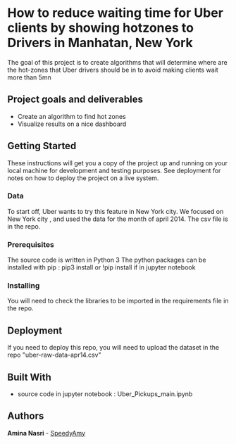 # How to reduce waiting time for Uber clients by showing hotzones to Drivers in Manhatan, New York
The goal of this project is to create algorithms that will determine where are the hot-zones that Uber drivers should be in to avoid making clients wait more than 5mn 

## Project goals and deliverables
* Create an algorithm to find hot zones 
* Visualize results on a nice dashboard 

## Getting Started

These instructions will get you a copy of the project up and running on your local machine for development and testing purposes. 
See deployment for notes on how to deploy the project on a live system.

### Data


To start off, Uber wants to try this feature in New York city. 
We focused on New York city , and used the data for the month of april 2014. 
The csv file is in the repo.

### Prerequisites

The source code is written in Python 3
The python packages can be installed with pip : pip3 install or !pip install if in jupyter notebook

### Installing

You will need to check the libraries to be imported in the requirements file in the repo.


## Deployment

If you need to deploy this repo, you will need to upload the dataset in the repo "uber-raw-data-apr14.csv"

## Built With

* source code in jupyter notebook : Uber_Pickups_main.ipynb

## Authors

**Amina Nasri** - [SpeedyAmy](https://github.com/SpeedyAmy)



